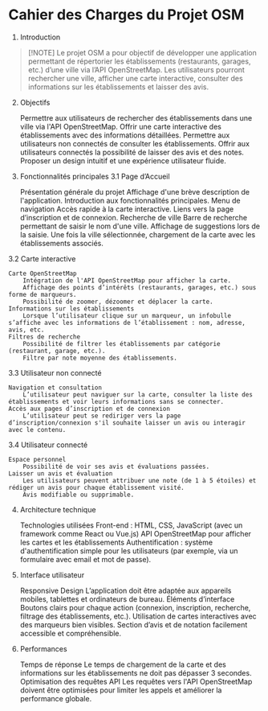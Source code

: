 # Cahier des Charges du Projet OSM
1. Introduction

> [!NOTE] Le projet OSM a pour objectif de développer une application permettant de répertorier les établissements (restaurants, garages, etc.) d’une ville via l’API OpenStreetMap. Les utilisateurs pourront rechercher une ville, afficher une carte interactive, consulter des informations sur les établissements et laisser des avis.

2. Objectifs

    Permettre aux utilisateurs de rechercher des établissements dans une ville via l'API OpenStreetMap.
    Offrir une carte interactive des établissements avec des informations détaillées.
    Permettre aux utilisateurs non connectés de consulter les établissements.
    Offrir aux utilisateurs connectés la possibilité de laisser des avis et des notes.
    Proposer un design intuitif et une expérience utilisateur fluide.

3. Fonctionnalités principales
3.1 Page d’Accueil

    Présentation générale du projet
        Affichage d'une brève description de l'application.
        Introduction aux fonctionnalités principales.
    Menu de navigation
        Accès rapide à la carte interactive.
        Liens vers la page d’inscription et de connexion.
    Recherche de ville
        Barre de recherche permettant de saisir le nom d'une ville.
        Affichage de suggestions lors de la saisie.
        Une fois la ville sélectionnée, chargement de la carte avec les établissements associés.

3.2 Carte interactive

    Carte OpenStreetMap
        Intégration de l'API OpenStreetMap pour afficher la carte.
        Affichage des points d’intérêts (restaurants, garages, etc.) sous forme de marqueurs.
        Possibilité de zoomer, dézoomer et déplacer la carte.
    Informations sur les établissements
        Lorsque l’utilisateur clique sur un marqueur, un infobulle s’affiche avec les informations de l’établissement : nom, adresse, avis, etc.
    Filtres de recherche
        Possibilité de filtrer les établissements par catégorie (restaurant, garage, etc.).
        Filtre par note moyenne des établissements.

3.3 Utilisateur non connecté

    Navigation et consultation
        L’utilisateur peut naviguer sur la carte, consulter la liste des établissements et voir leurs informations sans se connecter.
    Accès aux pages d’inscription et de connexion
        L’utilisateur peut se rediriger vers la page d’inscription/connexion s'il souhaite laisser un avis ou interagir avec le contenu.

3.4 Utilisateur connecté

    Espace personnel
        Possibilité de voir ses avis et évaluations passées.
    Laisser un avis et évaluation
        Les utilisateurs peuvent attribuer une note (de 1 à 5 étoiles) et rédiger un avis pour chaque établissement visité.
        Avis modifiable ou supprimable.

4. Architecture technique

    Technologies utilisées
        Front-end : HTML, CSS, JavaScript (avec un framework comme React ou Vue.js)
        API OpenStreetMap pour afficher les cartes et les établissements
        Authentification : système d'authentification simple pour les utilisateurs (par exemple, via un formulaire avec email et mot de passe).

5. Interface utilisateur

    Responsive Design
        L’application doit être adaptée aux appareils mobiles, tablettes et ordinateurs de bureau.
    Éléments d’interface
        Boutons clairs pour chaque action (connexion, inscription, recherche, filtrage des établissements, etc.).
        Utilisation de cartes interactives avec des marqueurs bien visibles.
        Section d’avis et de notation facilement accessible et compréhensible.

6. Performances

    Temps de réponse
        Le temps de chargement de la carte et des informations sur les établissements ne doit pas dépasser 3 secondes.
    Optimisation des requêtes API
        Les requêtes vers l'API OpenStreetMap doivent être optimisées pour limiter les appels et améliorer la performance globale.